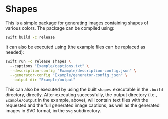 # Shapes

This is a simple package for generating images containing 
shapes of various colors. The package can be compiled using:

```bash
swift build -c release
```

It can also be executed using (the example files can be 
replaced as needed):

```bash
swift run -c release shapes \ 
  --captions "Example/captions.txt" \
  --description-config "Example/description-config.json" \
  --generator-config "Example/generator-config.json" \
  --output-dir "Example/output"
```

This can also be executed by using the built `shapes` 
executable in the `.build` directory, directly. After 
executing successfully, the output directory (i.e.,  
`Example/output` in the example, above),  will contain 
text files with the requested and the full generated 
image captions, as well as the generated images in SVG 
format, in the `svg` subdirectory.
